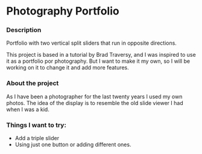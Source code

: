 # Photography Portfolio

### Description

Portfolio with two vertical split sliders that run in opposite directions.

This project is based in a tutorial by Brad Traversy, and I was inspired to use it as a portfolio por photography.
But I want to make it my own, so I will be working on it to change it and add more features.


### About the project

As I have been a photographer for the last twenty years I used my own photos.
The idea of the display is to resemble the old slide viewer I had when I was a kid.

### Things I want to try:

* Add a triple slider
* Using just one button or adding different ones. 







